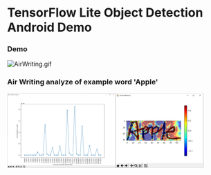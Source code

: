 
# TensorFlow Lite Object Detection Android Demo
### Demo
![AirWriting.gif](images/AirWriting.gif)


### Air Writing analyze of example word 'Apple'
<img src="images/Apple_analyze.png" width="90%" height="90%">
